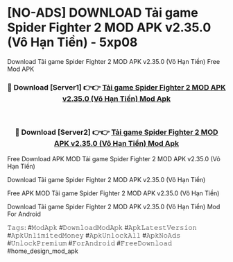 # [NO-ADS] DOWNLOAD Tải game Spider Fighter 2 MOD APK v2.35.0 (Vô Hạn Tiền) - 5xp08
Download Tải game Spider Fighter 2 MOD APK v2.35.0 (Vô Hạn Tiền) Free Mod APK

<div align="center">
<h3>🔴 Download [Server1] 👉👉 <a href="https://apk-comot.site?title=Tải_game_Spider_Fighter_2_MOD_APK_v2.35.0_(Vô_Hạn_Tiền)">Tải game Spider Fighter 2 MOD APK v2.35.0 (Vô Hạn Tiền) Mod Apk</a></h3><br>

<h3>🔴 Download [Server2] 👉👉 <a href="https://apk-comot.site?title=Tải_game_Spider_Fighter_2_MOD_APK_v2.35.0_(Vô_Hạn_Tiền)">Tải game Spider Fighter 2 MOD APK v2.35.0 (Vô Hạn Tiền) Mod Apk</a></h3>
</div>


Free Download APK MOD Tải game Spider Fighter 2 MOD APK v2.35.0 (Vô Hạn Tiền)

Download Tải game Spider Fighter 2 MOD APK v2.35.0 (Vô Hạn Tiền) 

Free APK MOD Tải game Spider Fighter 2 MOD APK v2.35.0 (Vô Hạn Tiền) 

Download Tải game Spider Fighter 2 MOD APK v2.35.0 (Vô Hạn Tiền) Mod For Android

𝚃𝚊𝚐𝚜: #𝙼𝚘𝚍𝙰𝚙𝚔 #𝙳𝚘𝚠𝚗𝚕𝚘𝚊𝚍𝙼𝚘𝚍𝙰𝚙𝚔 #𝙰𝚙𝚔𝙻𝚊𝚝𝚎𝚜𝚝𝚅𝚎𝚛𝚜𝚒𝚘𝚗 #𝙰𝚙𝚔𝚄𝚗𝚕𝚒𝚖𝚒𝚝𝚎𝚍𝙼𝚘𝚗𝚎𝚢 #𝙰𝚙𝚔𝚄𝚗𝚕𝚘𝚌𝚔𝙰𝚕𝚕 #𝙰𝚙𝚔𝙽𝚘𝙰𝚍𝚜 #𝚄𝚗𝚕𝚘𝚌𝚔𝙿𝚛𝚎𝚖𝚒𝚞𝚖 #𝙵𝚘𝚛𝙰𝚗𝚍𝚛𝚘𝚒𝚍 #𝙵𝚛𝚎𝚎𝙳𝚘𝚠𝚗𝚕𝚘𝚊𝚍 #home_design_mod_apk